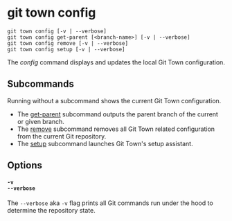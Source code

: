 # git town config

```command-summary
git town config [-v | --verbose]
git town config get-parent [<branch-name>] [-v | --verbose]
git town config remove [-v | --verbose]
git town config setup [-v | --verbose]
```

The _config_ command displays and updates the local Git Town configuration.

## Subcommands

Running without a subcommand shows the current Git Town configuration.

- The [get-parent](config-get-parent.md) subcommand outputs the parent branch of
  the current or given branch.
- The [remove](config-remove.md) subcommand removes all Git Town related
  configuration from the current Git repository.
- The [setup](config-setup.md) subcommand launches Git Town's setup assistant.

## Options

#### `-v`<br>`--verbose`

The `--verbose` aka `-v` flag prints all Git commands run under the hood to
determine the repository state.
